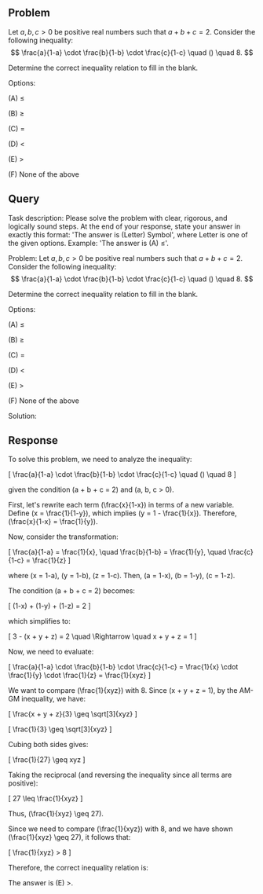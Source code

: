 ## Problem

Let $a, b, c > 0$ be positive real numbers such that $a + b + c = 2$. Consider the following inequality:
$$
\frac{a}{1-a} \cdot \frac{b}{1-b} \cdot \frac{c}{1-c} \quad () \quad 8.
$$

Determine the correct inequality relation to fill in the blank.

Options:

(A) $\leq$ 

(B) $\geq$

(C) $=$ 

(D) $<$

(E) $>$

(F) None of the above

## Query

Task description: Please solve the problem with clear, rigorous, and logically sound steps. At the end of your response, state your answer in exactly this format: 'The answer is (Letter) Symbol', where Letter is one of the given options. Example: 'The answer is (A) $\leq$'.

Problem: Let $a, b, c > 0$ be positive real numbers such that $a + b + c = 2$. Consider the following inequality:
$$
\frac{a}{1-a} \cdot \frac{b}{1-b} \cdot \frac{c}{1-c} \quad () \quad 8.
$$

Determine the correct inequality relation to fill in the blank.

Options:

(A) $\leq$ 

(B) $\geq$

(C) $=$ 

(D) $<$

(E) $>$

(F) None of the above

Solution:

## Response

To solve this problem, we need to analyze the inequality:

\[
\frac{a}{1-a} \cdot \frac{b}{1-b} \cdot \frac{c}{1-c} \quad () \quad 8
\]

given the condition \(a + b + c = 2\) and \(a, b, c > 0\).

First, let's rewrite each term \(\frac{x}{1-x}\) in terms of a new variable. Define \(x = \frac{1}{1-y}\), which implies \(y = 1 - \frac{1}{x}\). Therefore, \(\frac{x}{1-x} = \frac{1}{y}\).

Now, consider the transformation:

\[
\frac{a}{1-a} = \frac{1}{x}, \quad \frac{b}{1-b} = \frac{1}{y}, \quad \frac{c}{1-c} = \frac{1}{z}
\]

where \(x = 1-a\), \(y = 1-b\), \(z = 1-c\). Then, \(a = 1-x\), \(b = 1-y\), \(c = 1-z\).

The condition \(a + b + c = 2\) becomes:

\[
(1-x) + (1-y) + (1-z) = 2
\]

which simplifies to:

\[
3 - (x + y + z) = 2 \quad \Rightarrow \quad x + y + z = 1
\]

Now, we need to evaluate:

\[
\frac{a}{1-a} \cdot \frac{b}{1-b} \cdot \frac{c}{1-c} = \frac{1}{x} \cdot \frac{1}{y} \cdot \frac{1}{z} = \frac{1}{xyz}
\]

We want to compare \(\frac{1}{xyz}\) with 8. Since \(x + y + z = 1\), by the AM-GM inequality, we have:

\[
\frac{x + y + z}{3} \geq \sqrt[3]{xyz}
\]

\[
\frac{1}{3} \geq \sqrt[3]{xyz}
\]

Cubing both sides gives:

\[
\frac{1}{27} \geq xyz
\]

Taking the reciprocal (and reversing the inequality since all terms are positive):

\[
27 \leq \frac{1}{xyz}
\]

Thus, \(\frac{1}{xyz} \geq 27\).

Since we need to compare \(\frac{1}{xyz}\) with 8, and we have shown \(\frac{1}{xyz} \geq 27\), it follows that:

\[
\frac{1}{xyz} > 8
\]

Therefore, the correct inequality relation is:

The answer is (E) $>$.